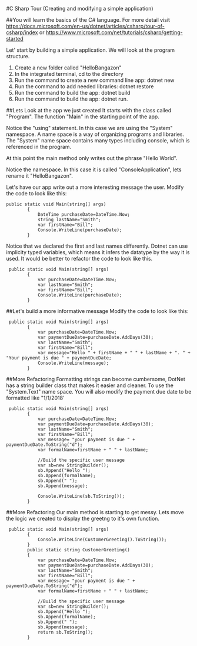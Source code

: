 #C Sharp Tour (Creating and modifying a simple application)

##You will learn the basics of the C# language. For more detail visit https://docs.microsoft.com/en-us/dotnet/articles/csharp/tour-of-csharp/index or https://www.microsoft.com/net/tutorials/csharp/getting-started

Let' start by building a simple application. We will look at the program structure. 

1. Create a new folder called "HelloBangazon"
2. In the integrated terminal, cd to the directory
3. Run the command to create a new command line app: dotnet new
4. Run the command to add needed libraries: dotnet restore
5. Run the command to build the app: dotnet build
6. Run the command to build the app: dotnet run.

##Lets Look at the app we just created 
It starts with the class called "Program". The function "Main" in the starting point of the app. 

Notice the "using" statement. In this case we are using the "System" namespace. A name space is a way of organizing programs and libraries.
The "System" name space contains many types including console, which is referenced in the program. 

At this point the main method only writes out the phrase "Hello World".

Notice the namespace. In this case it is called "ConsoleApplication", lets rename it "HelloBangazon". 

Let's have our app write out a more interesting message the user. 
Modify the code to look like this:
```
public static void Main(string[] args)
        {
            DateTime purchaseDate=DateTime.Now;
            string lastName="Smith"; 
            var firstName="Bill";
            Console.WriteLine(purchaseDate);
        }
```
Notice that we declared the first and last names differently. Dotnet can use implicity typed variables, which means it infers the datatype by the way it is used.
It would be better to refactor the code to look like this.
```
 public static void Main(string[] args)
        {
            var purchaseDate=DateTime.Now;
            var lastName="Smith"; 
            var firstName="Bill";
            Console.WriteLine(purchaseDate);
        }
```
##Let's build a more informative message
Modify the code to look like this:
```
 public static void Main(string[] args)
        {
            var purchaseDate=DateTime.Now;
            var paymentDueDate=purchaseDate.AddDays(30);
            var lastName="Smith"; 
            var firstName="Bill";
            var message="Hello " + firstName + " " + lastName + ". " + "Your payment is due " + paymentDueDate;
            Console.WriteLine(message);
        }
```
##More Refactoring
Formatting strings can become cumbersome, DotNet has a string builder class that makes it easier and cleaner.
To use the "System.Text" name space. You will also modify the payment due date to be formatted like "1/1/2018'

```
 public static void Main(string[] args)
        {
            var purchaseDate=DateTime.Now;
            var paymentDueDate=purchaseDate.AddDays(30);
            var lastName="Smith"; 
            var firstName="Bill";
            var message= "your payment is due " + paymentDueDate.ToString("d");
            var formalName=firstName + " " + lastName;

            //Build the specific user message
            var sb=new StringBuilder();
            sb.Append("Hello ");
            sb.Append(formalName);
            sb.Append(" ");
            sb.Append(message);

            Console.WriteLine(sb.ToString());
        }

```
##More Refactoring
Our main method is starting to get messy. Lets move the logic we created to display the greetng to it's own function. 
```
 public static void Main(string[] args)
        {
            Console.WriteLine(CustomerGreeting().ToString());
        }
        public static string CustomerGreeting()
        {
            var purchaseDate=DateTime.Now;
            var paymentDueDate=purchaseDate.AddDays(30);
            var lastName="Smith"; 
            var firstName="Bill";
            var message= "your payment is due " + paymentDueDate.ToString("d");
            var formalName=firstName + " " + lastName;

            //Build the specific user message
            var sb=new StringBuilder();
            sb.Append("Hello ");
            sb.Append(formalName);
            sb.Append(" ");
            sb.Append(message);
            return sb.ToString();
        }
```

